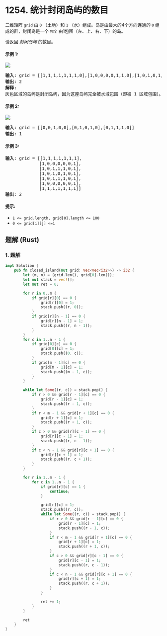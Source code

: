 # 1254. 统计封闭岛屿的数目
二维矩阵 `grid` 由 `0` （土地）和 `1` （水）组成。岛是由最大的4个方向连通的 `0` 组成的群，封闭岛是一个 `完全` 由1包围（左、上、右、下）的岛。

请返回 *封闭岛屿* 的数目。

#### 示例 1:
![](https://assets.leetcode.com/uploads/2019/10/31/sample_3_1610.png)
<pre>
<strong>输入:</strong> grid = [[1,1,1,1,1,1,1,0],[1,0,0,0,0,1,1,0],[1,0,1,0,1,1,1,0],[1,0,0,0,0,1,0,1],[1,1,1,1,1,1,1,0]]
<strong>输出:</strong> 2
<strong>解释:</strong>
灰色区域的岛屿是封闭岛屿，因为这座岛屿完全被水域包围（即被 1 区域包围）。
</pre>

#### 示例 2:
![](https://assets.leetcode.com/uploads/2019/10/31/sample_4_1610.png)
<pre>
<strong>输入:</strong> grid = [[0,0,1,0,0],[0,1,0,1,0],[0,1,1,1,0]]
<strong>输出:</strong> 1
</pre>

#### 示例 3:
<pre>
<strong>输入:</strong> grid = [[1,1,1,1,1,1,1],
             [1,0,0,0,0,0,1],
             [1,0,1,1,1,0,1],
             [1,0,1,0,1,0,1],
             [1,0,1,1,1,0,1],
             [1,0,0,0,0,0,1],
             [1,1,1,1,1,1,1]]
<strong>输出:</strong> 2
</pre>

#### 提示:
* `1 <= grid.length, grid[0].length <= 100`
* `0 <= grid[i][j] <=1`

## 题解 (Rust)

### 1. 题解
```Rust
impl Solution {
    pub fn closed_island(mut grid: Vec<Vec<i32>>) -> i32 {
        let (m, n) = (grid.len(), grid[0].len());
        let mut stack = vec![];
        let mut ret = 0;

        for r in 0..m {
            if grid[r][0] == 0 {
                grid[r][0] = 1;
                stack.push((r, 0));
            }
            if grid[r][n - 1] == 0 {
                grid[r][n - 1] = 1;
                stack.push((r, n - 1));
            }
        }
        for c in 1..n - 1 {
            if grid[0][c] == 0 {
                grid[0][c] = 1;
                stack.push((0, c));
            }
            if grid[m - 1][c] == 0 {
                grid[m - 1][c] = 1;
                stack.push((m - 1, c));
            }
        }

        while let Some((r, c)) = stack.pop() {
            if r > 0 && grid[r - 1][c] == 0 {
                grid[r - 1][c] = 1;
                stack.push((r - 1, c));
            }
            if r < m - 1 && grid[r + 1][c] == 0 {
                grid[r + 1][c] = 1;
                stack.push((r + 1, c));
            }
            if c > 0 && grid[r][c - 1] == 0 {
                grid[r][c - 1] = 1;
                stack.push((r, c - 1));
            }
            if c < n - 1 && grid[r][c + 1] == 0 {
                grid[r][c + 1] = 1;
                stack.push((r, c + 1));
            }
        }

        for r in 1..m - 1 {
            for c in 1..n - 1 {
                if grid[r][c] == 1 {
                    continue;
                }

                grid[r][c] = 1;
                stack.push((r, c));
                while let Some((r, c)) = stack.pop() {
                    if r > 0 && grid[r - 1][c] == 0 {
                        grid[r - 1][c] = 1;
                        stack.push((r - 1, c));
                    }
                    if r < m - 1 && grid[r + 1][c] == 0 {
                        grid[r + 1][c] = 1;
                        stack.push((r + 1, c));
                    }
                    if c > 0 && grid[r][c - 1] == 0 {
                        grid[r][c - 1] = 1;
                        stack.push((r, c - 1));
                    }
                    if c < n - 1 && grid[r][c + 1] == 0 {
                        grid[r][c + 1] = 1;
                        stack.push((r, c + 1));
                    }
                }

                ret += 1;
            }
        }

        ret
    }
}
```

